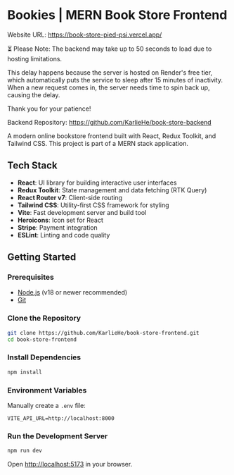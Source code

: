# Bookies | MERN Book Store Frontend

Website URL: https://book-store-pied-psi.vercel.app/

⏳ Please Note:
The backend may take up to 50 seconds to load due to hosting limitations.

This delay happens because the server is hosted on Render's free tier, which automatically puts the service to sleep after 15 minutes of inactivity. When a new request comes in, the server needs time to spin back up, causing the delay.

Thank you for your patience!

Backend Repository: https://github.com/KarlieHe/book-store-backend

A modern online bookstore frontend built with React, Redux Toolkit, and Tailwind CSS. This project is part of a MERN stack application.

## Tech Stack

- **React**: UI library for building interactive user interfaces
- **Redux Toolkit**: State management and data fetching (RTK Query)
- **React Router v7**: Client-side routing
- **Tailwind CSS**: Utility-first CSS framework for styling
- **Vite**: Fast development server and build tool
- **Heroicons**: Icon set for React
- **Stripe**: Payment integration
- **ESLint**: Linting and code quality

## Getting Started

### Prerequisites

- [Node.js](https://nodejs.org/) (v18 or newer recommended)
- [Git](https://git-scm.com/)

### Clone the Repository

```sh
git clone https://github.com/KarlieHe/book-store-frontend.git
cd book-store-frontend
```

### Install Dependencies

```sh
npm install
```

### Environment Variables

Manually create a `.env` file:

```
VITE_API_URL=http://localhost:8000
```

### Run the Development Server

```sh
npm run dev
```

Open [http://localhost:5173](http://localhost:5173) in your browser.
